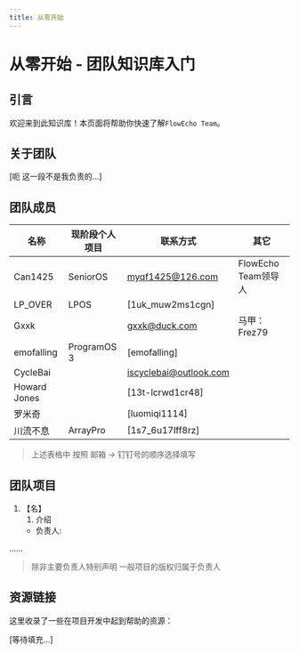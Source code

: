 ```yaml
---
title: 从零开始
---
```

# 从零开始 - 团队知识库入门

<!-- 拿kimi跑的 有时间的话来润色一下 -->

## 引言

欢迎来到此知识库！本页面将帮助你快速了解`FlowEcho Team`。<!--无论你是新加入的成员还是外部合作伙伴，这里都有你需要的信息。-->

## 关于团队

[呃 这一段不是我负责的...]

## 团队成员

|    名称   |现阶段个人项目|联系方式|其它|
|-----------|--------|-------|----|
| Can1425       | SeniorOS      |[myqf1425@126.com](mailto:myqf1425@126.com)             | FlowEcho Team领导人 |
| LP_OVER       | LPOS          | [1uk_muw2ms1cgn]                                       |                    |
| Gxxk          |               | [gxxk@duck.com](mailto:gxxk@duck.com)                  | 马甲：Frez79        |
| emofalling    | ProgramOS 3   |  [emofalling]                                          |                    |
| CycleBai      |               | [iscyclebai@outlook.com](mailto:iscyclebai@outlook.com)|                    |
| Howard Jones  |               | [13t-lcrwd1cr48]                                       |                    |
| 罗米奇         |               |  [luomiqi1114]                                         |                    |
| 川流不息       | ArrayPro      | [1s7_6u17lff8rz]                                       |                    |


> 上述表格中 按照 邮箱 -> 钉钉号的顺序选择填写

## 团队项目

1. 【名】
    1. 介绍
    - 负责人:

......

> 除非主要负责人特别声明 一般项目的版权归属于负责人

## 资源链接

这里收录了一些在项目开发中起到帮助的资源：

[等待填充...]